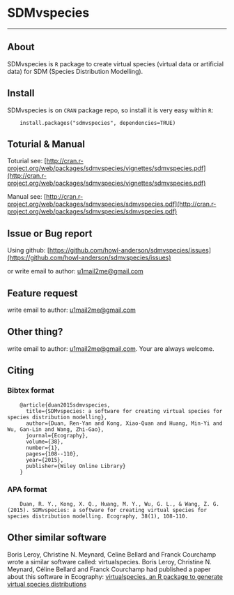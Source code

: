 # SDMvspecies
***

## About
SDMvspecies is `R` package to create virtual species (virtual data or artificial data) for SDM (Species Distribution Modelling).
## Install
SDMvspecies is on `CRAN` package repo, so install it is very easy within `R`:

        install.packages("sdmvspecies", dependencies=TRUE)


## Toturial & Manual
Toturial see: [http://cran.r-project.org/web/packages/sdmvspecies/vignettes/sdmvspecies.pdf](http://cran.r-project.org/web/packages/sdmvspecies/vignettes/sdmvspecies.pdf)

Manual see: [http://cran.r-project.org/web/packages/sdmvspecies/sdmvspecies.pdf](http://cran.r-project.org/web/packages/sdmvspecies/sdmvspecies.pdf)

## Issue or Bug report
Using github: [https://github.com/howl-anderson/sdmvspecies/issues](https://github.com/howl-anderson/sdmvspecies/issues)

or write email to author: [u1mail2me@gmail.com](mailto:u1mail2me@gmail.com)

## Feature request
write email to author: [u1mail2me@gmail.com](mailto:u1mail2me@gmail.com)

## Other thing?
write email to author: [u1mail2me@gmail.com](mailto:u1mail2me@gmail.com).
Your are always welcome.

## Citing
### Bibtex format
        @article{duan2015sdmvspecies,
          title={SDMvspecies: a software for creating virtual species for species distribution modelling},
          author={Duan, Ren-Yan and Kong, Xiao-Quan and Huang, Min-Yi and Wu, Gan-Lin and Wang, Zhi-Gao},
          journal={Ecography},
          volume={38},
          number={1},
          pages={108--110},
          year={2015},
          publisher={Wiley Online Library}
        }

### APA format
        Duan, R. Y., Kong, X. Q., Huang, M. Y., Wu, G. L., & Wang, Z. G. (2015). SDMvspecies: a software for creating virtual species for species distribution modelling. Ecography, 38(1), 108-110.

## Other similar software
Boris Leroy, Christine N. Meynard, Celine Bellard and Franck Courchamp wrote a similar software called: virtualspecies. Boris Leroy, Christine N. Meynard, Céline Bellard and Franck Courchamp had published a paper about this software in Ecography: [virtualspecies, an R package to generate virtual species distributions](http://onlinelibrary.wiley.com/doi/10.1111/ecog.01388/abstract)
